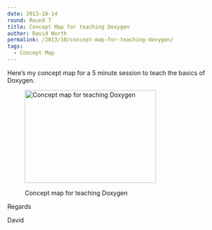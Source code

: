 ```yaml
---
date: 2013-10-14
round: Round 7
title: Concept Map for teaching Doxygen
author: David Worth
permalink: /2013/10/concept-map-for-teaching-doxygen/
tags:
  - Concept Map
---
```

Here&#8217;s my concept map for a 5 minute session to teach the basics of Doxygen.<figure id="attachment_4734" style="width: 300px;" class="wp-caption alignnone">

[<img class="size-medium wp-image-4734" alt="Concept map for teaching Doxygen" src="/software-carpentry-training-website/uploads/2013/10/scan-300x212.jpg" width="300" height="212" />][1]<figcaption class="wp-caption-text">Concept map for teaching Doxygen</figcaption></figure> 
Regards

David

 [1]: /software-carpentry-training-website/uploads/2013/10/scan.jpg
